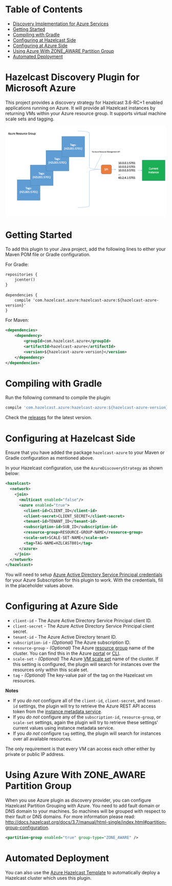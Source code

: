 # Table of Contents

* [Discovery Implementation for Azure Services](#discovery-implementation-for-azure-services)
* [Getting Started](#getting-started)
* [Compiling with Gradle](#compiling-with-gradle)
* [Configuring at Hazelcast Side](#configuring-at-hazelcast-side)
* [Configuring at Azure Side](#configuring-at-azure-side)
* [Using Azure With ZONE_AWARE Partition Group](#using-azure-with-zone_aware-partition-group)
* [Automated Deployment](#automated-deployment)


# Hazelcast Discovery Plugin for Microsoft Azure

This project provides a discovery strategy for Hazelcast 3.6-RC+1 enabled applications running on Azure. It will provide all Hazelcast instances by returning VMs within your Azure resource group. It supports virtual machine scale sets and tagging.

![Architectual diagram](img/azurespi.png)

# Getting Started

To add this plugin to your Java project, add the following lines to either your Maven POM file or Gradle configuration.

For Gradle:

```
repositories {
    jcenter() 
}

dependencies {
    compile 'com.hazelcast.azure:hazelcast-azure:${hazelcast-azure-version}'
}
```

For Maven:

```xml
<dependencies>
    <dependency>
        <groupId>com.hazelcast.azure</groupId>
        <artifactId>hazelcast-azure</artifactId>
        <version>${hazelcast-azure-version}</version>
    </dependency>
</dependencies>
```

# Compiling with Gradle

Run the following command to compile the plugin:

```gradle
compile 'com.hazelcast.azure:hazelcast-azure:${hazelcast-azure-version}'
```

Check the [releases](https://github.com/hazelcast/hazelcast-azure/releases) for the latest version.

# Configuring at Hazelcast Side

Ensure that you have added the package `hazelcast-azure` to your Maven or Gradle configuration as mentioned above.

In your Hazelcast configuration, use the `AzureDiscoveryStrategy` as shown below:

```xml
<hazelcast>
  <network>
    <join>
      <multicast enabled="false"/>
      <azure enabled="true">
        <client-id>CLIENT_ID</client-id>
        <client-secret>CLIENT_SECRET</client-secret>
        <tenant-id>TENANT_ID</tenant-id>
        <subscription-id>SUB_ID</subscription-id>
        <resource-group>RESOURCE-GROUP-NAME</resource-group>
        <scale-set>SCALE-SET-NAME</scale-set>
        <tag>TAG-NAME=HZLCAST001</tag>
      </azure>
    </join>
  </network>
</hazelcast>
```

You will need to setup [Azure Active Directory Service Principal credentials](https://azure.microsoft.com/en-us/documentation/articles/resource-group-create-service-principal-portal/) for your Azure Subscription for this plugin to work. With the credentials, fill in the placeholder values above.

# Configuring at Azure Side

- `client-id` - The Azure Active Directory Service Principal client ID.
- `client-secret` - The Azure Active Directory Service Principal client secret.
- `tenant-id` - The Azure Active Directory tenant ID.
- `subscription-id` - *(Optional)* The Azure subscription ID.
- `resource-group` - *(Optional)* The Azure [resource group](https://azure.microsoft.com/en-us/documentation/articles/resource-group-portal/) name of the cluster. You can find this in the Azure [portal](https://portal.azure.com) or [CLI](https://npmjs.org/azure-cli).
- `scale-set` - *(Optional)* The Azure [VM scale set](https://docs.microsoft.com/en-us/azure/virtual-machine-scale-sets/overview) name of the cluster. If this setting is configured, the plugin will search for instances over the resources only within this scale set.
- `tag` - *(Optional)* The key-value pair of the tag on the Hazelcast vm resources.

**Notes**

* If you *do not* configure all of the `client-id`, `client-secret`, and `tenant-id` settings, the plugin will try to retrieve the Azure REST API access token from the [instance metadata service](https://docs.microsoft.com/en-us/azure/virtual-machines/windows/instance-metadata-service). 
* If you *do not* configure any of the `subscription-id`, `resource-group`, or `scale-set` settings, again the plugin will try to retrieve these settings' current values using instance metadata service.
* If you *do not* configure `tag` setting, the plugin will search for instances over all available resources. 

The only requirement is that every VM can access each other either by private or public IP address.

# Using Azure With ZONE_AWARE Partition Group

When you use Azure plugin as discovery provider, you can configure Hazelcast Partition Grouping with Azure. You need to add fault domain or DNS domain to your machines. So machines will be grouped with respect to their fault or DNS domains.
For more information please read: http://docs.hazelcast.org/docs/3.7/manual/html-single/index.html#partition-group-configuration.

```xml
<partition-group enabled="true" group-type="ZONE_AWARE" />
```

# Automated Deployment

You can also use the [Azure Hazelcast Template](https://github.com/Azure/azure-quickstart-templates/tree/master/hazelcast-vm-cluster) to automatically deploy a Hazelcast cluster which uses this plugin.
